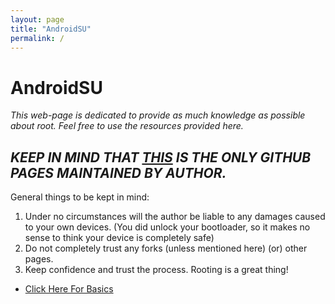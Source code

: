 ```yaml
---
layout: page
title: "AndroidSU"
permalink: /
---
```


# AndroidSU

*This web-page is dedicated to provide as much knowledge as possible about root. Feel free to use the resources provided here.*

## ***KEEP IN MIND THAT [THIS](https://csral.github.io/AndroidSU/) IS THE ONLY GITHUB PAGES MAINTAINED BY AUTHOR.***

General things to be kept in mind:
1. Under no circumstances will the author be liable to any damages caused to your own devices. (You did unlock your bootloader, so it makes no sense to think your device is completely safe)
2. Do not completely trust any forks (unless mentioned here) (or) other pages.
3. Keep confidence and trust the process. Rooting is a great thing!

* [Click Here For Basics](basic)
